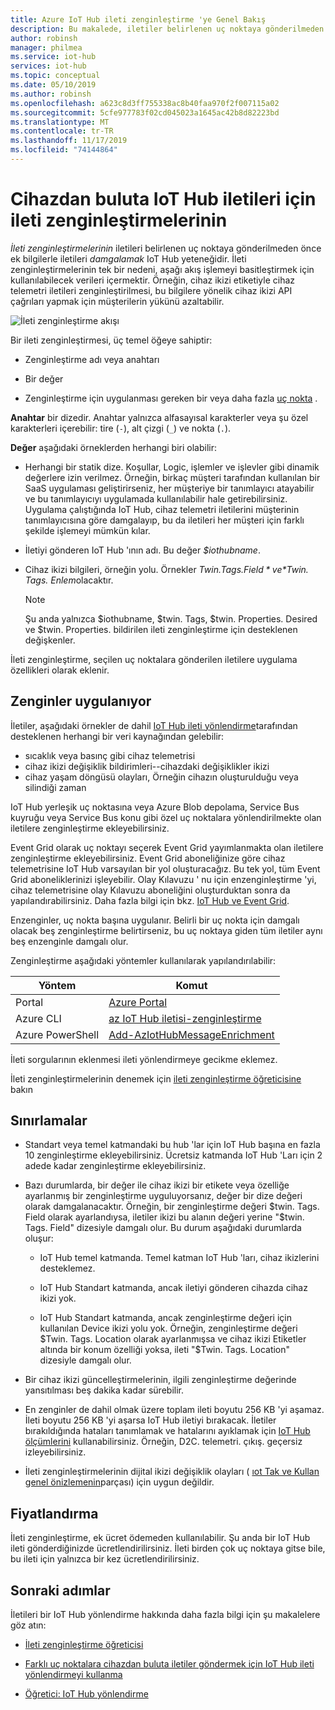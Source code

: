 ```yaml
---
title: Azure IoT Hub ileti zenginleştirme 'ye Genel Bakış
description: Bu makalede, iletiler belirlenen uç noktaya gönderilmeden önce iletileri daha fazla bilgi damgalama özelliğini IoT Hub veren ileti zenginleştirmelerinin gösterildiği gösterilmektedir.
author: robinsh
manager: philmea
ms.service: iot-hub
services: iot-hub
ms.topic: conceptual
ms.date: 05/10/2019
ms.author: robinsh
ms.openlocfilehash: a623c8d3ff755338ac8b40faa970f2f007115a02
ms.sourcegitcommit: 5cfe977783f02cd045023a1645ac42b8d82223bd
ms.translationtype: MT
ms.contentlocale: tr-TR
ms.lasthandoff: 11/17/2019
ms.locfileid: "74144864"
---
```

# <a name="message-enrichments-for-device-to-cloud-iot-hub-messages"></a>Cihazdan buluta IoT Hub iletileri için ileti zenginleştirmelerinin

*İleti zenginleştirmelerinin* iletileri belirlenen uç noktaya gönderilmeden önce ek bilgilerle iletileri *damgalamak* IoT Hub yeteneğidir. İleti zenginleştirmelerinin tek bir nedeni, aşağı akış işlemeyi basitleştirmek için kullanılabilecek verileri içermektir. Örneğin, cihaz ikizi etiketiyle cihaz telemetri iletileri zenginleştirilmesi, bu bilgilere yönelik cihaz ikizi API çağrıları yapmak için müşterilerin yükünü azaltabilir.

![İleti zenginleştirme akışı](./media/iot-hub-message-enrichments-overview/message-enrichments-flow.png)

Bir ileti zenginleştirmesi, üç temel öğeye sahiptir:

* Zenginleştirme adı veya anahtarı

* Bir değer

* Zenginleştirme için uygulanması gereken bir veya daha fazla [uç nokta](iot-hub-devguide-endpoints.md) .

**Anahtar** bir dizedir. Anahtar yalnızca alfasayısal karakterler veya şu özel karakterleri içerebilir: tire (`-`), alt çizgi (`_`) ve nokta (`.`).

**Değer** aşağıdaki örneklerden herhangi biri olabilir:

* Herhangi bir statik dize. Koşullar, Logic, işlemler ve işlevler gibi dinamik değerlere izin verilmez. Örneğin, birkaç müşteri tarafından kullanılan bir SaaS uygulaması geliştirirseniz, her müşteriye bir tanımlayıcı atayabilir ve bu tanımlayıcıyı uygulamada kullanılabilir hale getirebilirsiniz. Uygulama çalıştığında IoT Hub, cihaz telemetri iletilerini müşterinin tanımlayıcısına göre damgalayıp, bu da iletileri her müşteri için farklı şekilde işlemeyi mümkün kılar.

* İletiyi gönderen IoT Hub 'ının adı. Bu değer *$iothubname*.

* Cihaz ikizi bilgileri, örneğin yolu. Örnekler *$Twin. Tags. Field* ve *$Twin. Tags. Enlem*olacaktır.

   > [!NOTE]
   > Şu anda yalnızca $iothubname, $twin. Tags, $twin. Properties. Desired ve $twin. Properties. bildirilen ileti zenginleştirme için desteklenen değişkenler.

İleti zenginleştirme, seçilen uç noktalara gönderilen iletilere uygulama özellikleri olarak eklenir.  

## <a name="applying-enrichments"></a>Zenginler uygulanıyor

İletiler, aşağıdaki örnekler de dahil [IoT Hub ileti yönlendirme](iot-hub-devguide-messages-d2c.md)tarafından desteklenen herhangi bir veri kaynağından gelebilir:

* sıcaklık veya basınç gibi cihaz telemetrisi
* cihaz ikizi değişiklik bildirimleri--cihazdaki değişiklikler ikizi
* cihaz yaşam döngüsü olayları, Örneğin cihazın oluşturulduğu veya silindiği zaman

IoT Hub yerleşik uç noktasına veya Azure Blob depolama, Service Bus kuyruğu veya Service Bus konu gibi özel uç noktalara yönlendirilmekte olan iletilere zenginleştirme ekleyebilirsiniz.

Event Grid olarak uç noktayı seçerek Event Grid yayımlanmakta olan iletilere zenginleştirme ekleyebilirsiniz. Event Grid aboneliğinize göre cihaz telemetrisine IoT Hub varsayılan bir yol oluşturacağız. Bu tek yol, tüm Event Grid aboneliklerinizi işleyebilir. Olay Kılavuzu ' nu için enzenginleştirme 'yi, cihaz telemetrisine olay Kılavuzu aboneliğini oluşturduktan sonra da yapılandırabilirsiniz. Daha fazla bilgi için bkz. [IoT Hub ve Event Grid](iot-hub-event-grid.md).

Enzenginler, uç nokta başına uygulanır. Belirli bir uç nokta için damgalı olacak beş zenginleştirme belirtirseniz, bu uç noktaya giden tüm iletiler aynı beş enzenginle damgalı olur.

Zenginleştirme aşağıdaki yöntemler kullanılarak yapılandırılabilir:

| **Yöntem** | **Komut** |
| ----- | -----| 
| Portal | [Azure Portal](https://portal.azure.com) | [İleti zenginleştirme öğreticisine](tutorial-message-enrichments.md) bakın | 
| Azure CLI   | [az IoT Hub iletisi-zenginleştirme](https://docs.microsoft.com/cli/azure/iot/hub/message-enrichment?view=azure-cli-latest) |
| Azure PowerShell | [Add-AzIotHubMessageEnrichment](https://docs.microsoft.com/powershell/module/az.iothub/add-aziothubmessageenrichment?view=azps-2.8.0) |

İleti sorgularının eklenmesi ileti yönlendirmeye gecikme eklemez.

İleti zenginleştirmelerinin denemek için [ileti zenginleştirme öğreticisine](tutorial-message-enrichments.md) bakın

## <a name="limitations"></a>Sınırlamalar

* Standart veya temel katmandaki bu hub 'lar için IoT Hub başına en fazla 10 zenginleştirme ekleyebilirsiniz. Ücretsiz katmanda IoT Hub 'Ları için 2 adede kadar zenginleştirme ekleyebilirsiniz.

* Bazı durumlarda, bir değer ile cihaz ikizi bir etikete veya özelliğe ayarlanmış bir zenginleştirme uyguluyorsanız, değer bir dize değeri olarak damgalanacaktır. Örneğin, bir zenginleştirme değeri $twin. Tags. Field olarak ayarlandıysa, iletiler ikizi bu alanın değeri yerine "$twin. Tags. Field" dizesiyle damgalı olur. Bu durum aşağıdaki durumlarda oluşur:

   * IoT Hub temel katmanda. Temel katman IoT Hub 'ları, cihaz ikizlerini desteklemez.

   * IoT Hub Standart katmanda, ancak iletiyi gönderen cihazda cihaz ikizi yok.

   * IoT Hub Standart katmanda, ancak zenginleştirme değeri için kullanılan Device ikizi yolu yok. Örneğin, zenginleştirme değeri $Twin. Tags. Location olarak ayarlanmışsa ve cihaz ikizi Etiketler altında bir konum özelliği yoksa, ileti "$Twin. Tags. Location" dizesiyle damgalı olur. 

* Bir cihaz ikizi güncelleştirmelerinin, ilgili zenginleştirme değerinde yansıtılması beş dakika kadar sürebilir.

* En zenginler de dahil olmak üzere toplam ileti boyutu 256 KB 'yi aşamaz. İleti boyutu 256 KB 'yi aşarsa IoT Hub iletiyi bırakacak. İletiler bırakıldığında hataları tanımlamak ve hatalarını ayıklamak için [IoT Hub ölçümlerini](iot-hub-metrics.md) kullanabilirsiniz. Örneğin, D2C. telemetri. çıkış. geçersiz izleyebilirsiniz.

* İleti zenginleştirmelerinin dijital ikizi değişiklik olayları ( [ıot Tak ve Kullan genel önizlemenin](../iot-pnp/overview-iot-plug-and-play.md)parçası) için uygun değildir.

## <a name="pricing"></a>Fiyatlandırma

İleti zenginleştirme, ek ücret ödemeden kullanılabilir. Şu anda bir IoT Hub ileti gönderdiğinizde ücretlendirilirsiniz. İleti birden çok uç noktaya gitse bile, bu ileti için yalnızca bir kez ücretlendirilirsiniz.

## <a name="next-steps"></a>Sonraki adımlar

İletileri bir IoT Hub yönlendirme hakkında daha fazla bilgi için şu makalelere göz atın:

* [İleti zenginleştirme öğreticisi](tutorial-message-enrichments.md)

* [Farklı uç noktalara cihazdan buluta iletiler göndermek için IoT Hub ileti yönlendirmeyi kullanma](iot-hub-devguide-messages-d2c.md)

* [Öğretici: IoT Hub yönlendirme](tutorial-routing.md)
